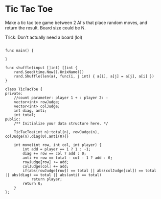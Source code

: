 # Tic Tac Toe

Make a tic tac toe game between 2 AI's that place random moves, and return the result. Board size could be N.

Trick: Don't actually need a board (lol)

```

func main() {
    
}

func shuffle(input []int) []int {
	rand.Seed(time.Now().UnixNano())
	rand.Shuffle(len(a), func(i, j int) { a[i], a[j] = a[j], a[i] })
}

```


```
class TicTacToe {
private:
    //count parameter: player 1 + : player 2: -
    vector<int> rowJudge;
    vector<int> colJudge;
    int diag, anti;
    int total;
public:
    /** Initialize your data structure here. */

    TicTacToe(int n):total(n), rowJudge(n), colJudge(n),diag(0),anti(0){}

    int move(int row, int col, int player) {
        int add = player == 1 ? 1 : -1;
        diag += row == col ? add : 0;
        anti += row == total - col - 1 ? add : 0;
        rowJudge[row] += add;
        colJudge[col] += add;
        if(abs(rowJudge[row]) == total || abs(colJudge[col]) == total || abs(diag) == total || abs(anti) == total) 
            return player;
        return 0;
    }
};
```